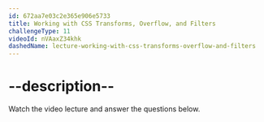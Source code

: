 ```yaml
---
id: 672aa7e03c2e365e906e5733
title: Working with CSS Transforms, Overflow, and Filters
challengeType: 11
videoId: nVAaxZ34khk
dashedName: lecture-working-with-css-transforms-overflow-and-filters
---
```


# --description--

Watch the video lecture and answer the questions below.


